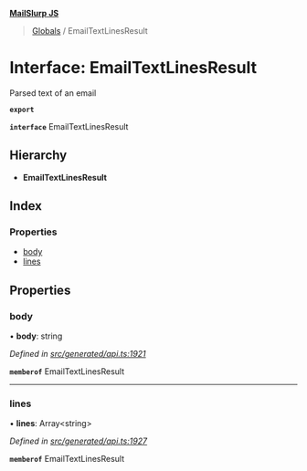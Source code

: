 **[MailSlurp JS](../README.md)**

> [Globals](../README.md) / EmailTextLinesResult

# Interface: EmailTextLinesResult

Parsed text of an email

**`export`** 

**`interface`** EmailTextLinesResult

## Hierarchy

* **EmailTextLinesResult**

## Index

### Properties

* [body](emailtextlinesresult.md#body)
* [lines](emailtextlinesresult.md#lines)

## Properties

### body

•  **body**: string

*Defined in [src/generated/api.ts:1921](https://github.com/mailslurp/mailslurp-client/blob/05090ce/src/generated/api.ts#L1921)*

**`memberof`** EmailTextLinesResult

___

### lines

•  **lines**: Array\<string>

*Defined in [src/generated/api.ts:1927](https://github.com/mailslurp/mailslurp-client/blob/05090ce/src/generated/api.ts#L1927)*

**`memberof`** EmailTextLinesResult
